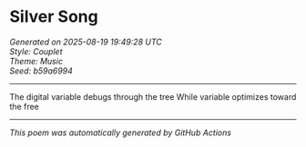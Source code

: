 # Silver Song

*Generated on 2025-08-19 19:49:28 UTC*  
*Style: Couplet*  
*Theme: Music*  
*Seed: b59a6994*

---

The digital variable debugs through the tree
While variable optimizes toward the free

---

*This poem was automatically generated by GitHub Actions*
